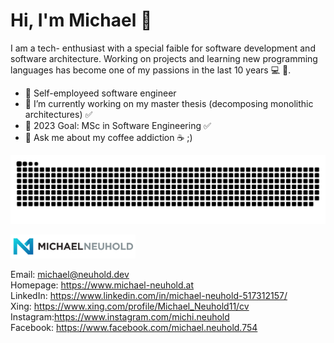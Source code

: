 # Hi, I'm Michael 👋

I am a tech- enthusiast with a special faible for software development and software architecture. Working on projects and learning new programming languages has become one of my passions in the last 10 years 💻 🚀. 

- 🔭 Self-employeed software engineer
- 🌱 I’m currently working on my master thesis (decomposing monolithic architectures) ✅
- 🎯 2023 Goal: MSc in Software Engineering ✅
- 💬 Ask me about my coffee addiction ☕ ;)

![commit snake](./github-contribution-grid-snake.svg)

<img src="./Michael-Neuhold-small.svg" alt="drawing" style="width:200px;"/>

Email:    michael@neuhold.dev </br>
Homepage: https://www.michael-neuhold.at </br>
LinkedIn: https://www.linkedin.com/in/michael-neuhold-517312157/ </br>
Xing:     https://www.xing.com/profile/Michael_Neuhold11/cv </br>
Instagram:https://www.instagram.com/michi.neuhold </br>
Facebook: https://www.facebook.com/michael.neuhold.754
